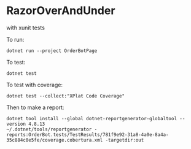 # RazorOverAndUnder
with xunit tests

To run:

```
dotnet run --project OrderBotPage

```

To test:

```
dotnet test
```

To test with coverage:

```
dotnet test --collect:"XPlat Code Coverage"
```

Then to make a report:

```
dotnet tool install --global dotnet-reportgenerator-globaltool --version 4.8.13
~/.dotnet/tools/reportgenerator -reports:OrderBot.tests/TestResults/781f9e92-31a8-4a0e-8a4a-35c884c0e5fe/coverage.cobertura.xml -targetdir:out
```
